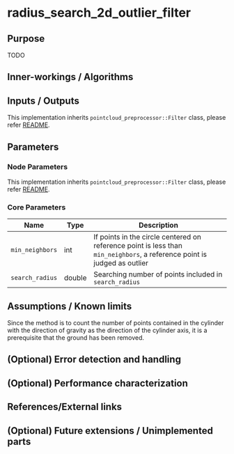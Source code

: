 # radius_search_2d_outlier_filter

## Purpose

TODO

## Inner-workings / Algorithms

## Inputs / Outputs

This implementation inherits `pointcloud_preprocessor::Filter` class, please refer [README](../README.md).

## Parameters

### Node Parameters

This implementation inherits `pointcloud_preprocessor::Filter` class, please refer [README](../README.md).

### Core Parameters

| Name            | Type   | Description                                                                                                              |
| --------------- | ------ | ------------------------------------------------------------------------------------------------------------------------ |
| `min_neighbors` | int    | If points in the circle centered on reference point is less than `min_neighbors`, a reference point is judged as outlier |
| `search_radius` | double | Searching number of points included in `search_radius`                                                                   |

## Assumptions / Known limits

Since the method is to count the number of points contained in the cylinder with the direction of gravity as the direction of the cylinder axis, it is a prerequisite that the ground has been removed.

## (Optional) Error detection and handling

## (Optional) Performance characterization

## References/External links

[1]: https://pcl.readthedocs.io/projects/tutorials/en/latest/remove_outliers.html
[2]: https://pcl.readthedocs.io/projects/tutorials/en/latest/kdtree_search.html#kdtree-search

## (Optional) Future extensions / Unimplemented parts
